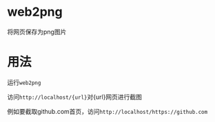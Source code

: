 # web2png
将网页保存为png图片

# 用法

运行`web2png`

访问`http://localhost/{url}`对{url}网页进行截图

例如要截取github.com首页，访问`http://localhost/https://github.com`

